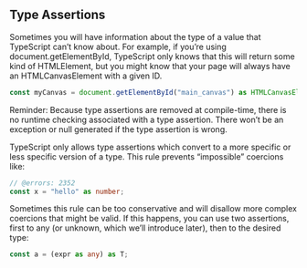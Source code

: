 ## Type Assertions
Sometimes you will have information about the type of a value that TypeScript can’t know about.
For example, if you’re using document.getElementById, TypeScript only knows that this will return some kind of HTMLElement, but you might know that your page will always have an HTMLCanvasElement with a given ID.

```ts
const myCanvas = document.getElementById("main_canvas") as HTMLCanvasElement;
```
Reminder: Because type assertions are removed at compile-time, there is no runtime checking associated with a type assertion. There won’t be an exception or null generated if the type assertion is wrong.

TypeScript only allows type assertions which convert to a more specific or less specific version of a type. This rule prevents “impossible” coercions like:
```ts twoslash
// @errors: 2352
const x = "hello" as number;
```
Sometimes this rule can be too conservative and will disallow more complex coercions that might be valid. If this happens, you can use two assertions, first to any (or unknown, which we’ll introduce later), then to the desired type:
```ts
const a = (expr as any) as T;
```